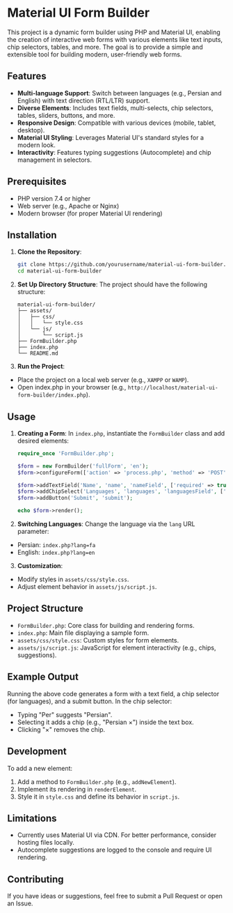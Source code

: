 # Material UI Form Builder

This project is a dynamic form builder using PHP and Material UI, enabling the creation of interactive web forms with various elements like text inputs, chip selectors, tables, and more. The goal is to provide a simple and extensible tool for building modern, user-friendly web forms.

## Features
- **Multi-language Support**: Switch between languages (e.g., Persian and English) with text direction (RTL/LTR) support.
- **Diverse Elements**: Includes text fields, multi-selects, chip selectors, tables, sliders, buttons, and more.
- **Responsive Design**: Compatible with various devices (mobile, tablet, desktop).
- **Material UI Styling**: Leverages Material UI's standard styles for a modern look.
- **Interactivity**: Features typing suggestions (Autocomplete) and chip management in selectors.

## Prerequisites
- PHP version 7.4 or higher
- Web server (e.g., Apache or Nginx)
- Modern browser (for proper Material UI rendering)

## Installation
1. **Clone the Repository**:
   ```bash
   git clone https://github.com/yourusername/material-ui-form-builder.git
   cd material-ui-form-builder
   ```

2. **Set Up Directory Structure**:
    The project should have the following structure:
    ```text
    material-ui-form-builder/
    ├── assets/
    │   ├── css/
    │   │   └── style.css
    │   └── js/
    │       └── script.js
    ├── FormBuilder.php
    ├── index.php
    └── README.md
    ```

3. **Run the Project**:
- Place the project on a local web server (e.g., `XAMPP` or `WAMP`).
- Open index.php in your browser (e.g., `http://localhost/material-ui-form-builder/index.php`).

## Usage
1. **Creating a Form**: In `index.php`, instantiate the `FormBuilder` class and add desired elements:
    ```php
    require_once 'FormBuilder.php';
    
    $form = new FormBuilder('fullForm', 'en');
    $form->configureForm(['action' => 'process.php', 'method' => 'POST', 'columns' => 2]);
    
    $form->addTextField('Name', 'name', 'nameField', ['required' => true]);
    $form->addChipSelect('Languages', 'languages', 'languagesField', ['fa' => 'Persian', 'en' => 'English', 'fr' => 'French']);
    $form->addButton('Submit', 'submit');
    
    echo $form->render();
    ```
2. **Switching Languages**: Change the language via the `lang` URL parameter:
- Persian: `index.php?lang=fa`
- English: `index.php?lang=en`

3. **Customization**:
- Modify styles in `assets/css/style.css`.
- Adjust element behavior in `assets/js/script.js`.

## Project Structure
- `FormBuilder.php`: Core class for building and rendering forms.
- `index.php`: Main file displaying a sample form.
- `assets/css/style.css`: Custom styles for form elements.
- `assets/js/script.js`: JavaScript for element interactivity (e.g., chips, suggestions).

## Example Output
Running the above code generates a form with a text field, a chip selector (for languages), and a submit button. In the chip selector:
- Typing "Per" suggests "Persian".
- Selecting it adds a chip (e.g., "Persian ×") inside the text box.
- Clicking "×" removes the chip.

## Development
To add a new element:
1. Add a method to `FormBuilder.php` (e.g., `addNewElement`).
2. Implement its rendering in `renderElement`.
3. Style it in `style.css` and define its behavior in `script.js`.

## Limitations
- Currently uses Material UI via CDN. For better performance, consider hosting files locally.
- Autocomplete suggestions are logged to the console and require UI rendering.

## Contributing
If you have ideas or suggestions, feel free to submit a Pull Request or open an Issue.